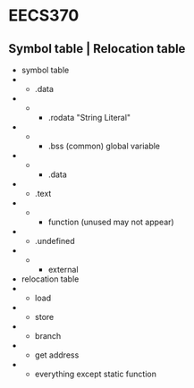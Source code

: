 # EECS370

## Symbol table | Relocation table
* symbol table
* + .data
* + - .rodata "String Literal"
* + - .bss (common) global variable
* + - .data
* + .text
* + - function (unused may not appear)
* + .undefined
* + - external
* relocation table
* + load
* + store
* + branch
* + get address
* + everything except static function
